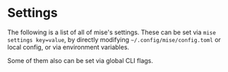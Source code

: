 # Settings

<script setup>
import Settings from '/components/settings.vue';
</script>

The following is a list of all of mise's settings. These can be set via `mise settings key=value`, by directly modifying
`~/.config/mise/config.toml` or local config, or via environment variables.

Some of them also can be set via global CLI flags.

<Settings :level="2" />
